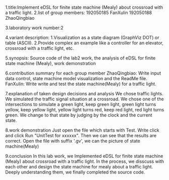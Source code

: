 1.title:Implement eDSL for finite state machine (Mealy) about crossroad with a traffic light.
2.list of group members:
192050185 FanXulin
192050188 ZhaoQingbiao

3.laboratory work number:2

4.variant description:
	1.Visualization as a state diagram (GraphViz DOT) or table (ASCII).
	2.Provide complex an example like a controller for an elevator, crossroad with a traffic light, etc.

5.synopsis:
Source code of the lab2 work, the analysis of eDSL for finite state machine (Mealy), work demonstration

6.contribution summary for each group member
ZhaoQingbiao: Write input data control, state machine model visualization and the ReadMe file.
FanXulin: Write write and test the state machine(Mealy) for a traffic light.

7.explanation of taken design decisions and analysis
 We chose traffic lights. We simulated the traffic signal situation at a crossroad. We chose one of the intersections to simulate a green light, keep green light, green light turns yellow, keep yellow light, yellow light turns red, keep red light, red light turns green. We change to that state by judging by the clock and the current state.
 
8.work demonstration
Just open the file which starts with Test. Write click and click Run "UnitTest for xxxxxx".
Then we can see that the results are correct.
Open the file with suffix '.gv', we can the picture of state machine(Mealy)
 
9.conclusion
In this lab work, we Implemented eDSL for finite state machine (Mealy) about crossroad with a traffic light. In the process, we disscuss with each other and design the state machine for mealy about a traffic light. Deeply understanding them, we finally completed the source code. 
